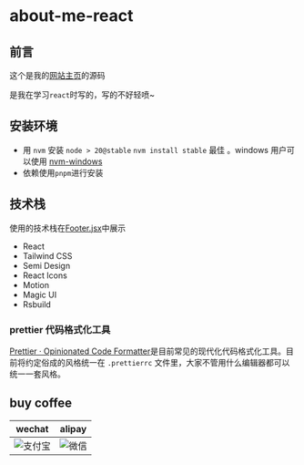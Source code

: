 # about-me-react

## 前言

这个是我的[网站主页](https://www.tteam.icu)的源码

是我在学习`react`时写的，写的不好轻喷~

## 安装环境

- 用 `nvm` 安装 `node > 20@stable` `nvm install stable` 最佳 。windows 用户可以使用 [nvm-windows](https://github.com/coreybutler/nvm-windows)
- 依赖使用`pnpm`进行安装

## 技术栈

使用的技术栈在[Footer.jsx](src/view/Footer.jsx)中展示

- React
- Tailwind CSS
- Semi Design
- React Icons
- Motion
- Magic UI
- Rsbuild

### prettier 代码格式化工具

[Prettier · Opinionated Code Formatter](https://prettier.io/)是目前常见的现代化代码格式化工具。目前将约定俗成的风格统一在 `.prettierrc` 文件里，大家不管用什么编辑器都可以统一一套风格。

## buy coffee

| wechat                           | alipay                        |
| -------------------------------- | ----------------------------- |
| ![支付宝](https://img.tteam.icu/i/2025/01/24/qt78qk-3.webp) | ![微信](https://img.tteam.icu/i/2025/01/24/qngxzy-3.webp) |
